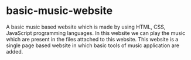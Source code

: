 # basic-music-website
A basic music based website which is made by using HTML, CSS, JavaScript programming languages.
In this website we can play the music which are present in the files attached to this website.
This website is a single page based website in which basic tools of music application are added.
